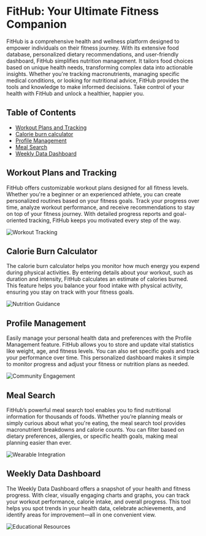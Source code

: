 # FitHub: Your Ultimate Fitness Companion

FitHub is a comprehensive health and wellness platform designed to empower individuals on their fitness journey. With its extensive food database, personalized dietary recommendations, and user-friendly dashboard, FitHub simplifies nutrition management. It tailors food choices based on unique health needs, transforming complex data into actionable insights. Whether you're tracking macronutrients, managing specific medical conditions, or looking for nutritional advice, FitHub provides the tools and knowledge to make informed decisions. Take control of your health with FitHub and unlock a healthier, happier you.

## Table of Contents
- [Workout Plans and Tracking](#workout-plans-and-tracking)
- [Calorie burn calculator](#calorie-burn-calculator)
- [Profile Management](#profile-management)
- [Meal Search](#meal-search)
- [Weekly Data Dashboard](#weekly-data-dashboard)

## Workout Plans and Tracking
FitHub offers customizable workout plans designed for all fitness levels. Whether you're a beginner or an experienced athlete, you can create personalized routines based on your fitness goals. Track your progress over time, analyze workout performance, and receive recommendations to stay on top of your fitness journey. With detailed progress reports and goal-oriented tracking, FitHub keeps you motivated every step of the way.

![Workout Tracking](./images/workout_tracking.png)

## Calorie Burn Calculator
The calorie burn calculator helps you monitor how much energy you expend during physical activities. By entering details about your workout, such as duration and intensity, FitHub calculates an estimate of calories burned. This feature helps you balance your food intake with physical activity, ensuring you stay on track with your fitness goals.

![Nutrition Guidance](./images/nutrition_guidance.png)

## Profile Management
Easily manage your personal health data and preferences with the Profile Management feature. FitHub allows you to store and update vital statistics like weight, age, and fitness levels. You can also set specific goals and track your performance over time. This personalized dashboard makes it simple to monitor progress and adjust your fitness or nutrition plans as needed.

![Community Engagement](./images/community_engagement.png)

## Meal Search
FitHub’s powerful meal search tool enables you to find nutritional information for thousands of foods. Whether you’re planning meals or simply curious about what you're eating, the meal search tool provides macronutrient breakdowns and calorie counts. You can filter based on dietary preferences, allergies, or specific health goals, making meal planning easier than ever.

![Wearable Integration](./images/wearable_integration.png)

## Weekly Data Dashboard
The Weekly Data Dashboard offers a snapshot of your health and fitness progress. With clear, visually engaging charts and graphs, you can track your workout performance, calorie intake, and overall progress. This tool helps you spot trends in your health data, celebrate achievements, and identify areas for improvement—all in one convenient view.

![Educational Resources](./images/educational_resources.png)
